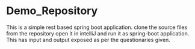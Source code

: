 # Demo_Repository
This is a simple rest based spring boot application. clone the source files from the repository open it in intelliJ and run it as spring-boot application. This has input and output exposed as per the questionaries given.
